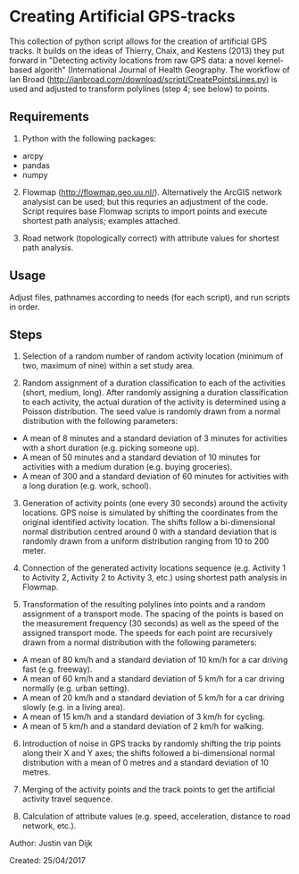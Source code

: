 # Creating Artificial GPS-tracks

This collection of python script allows for the creation of artificial GPS tracks. It builds on the ideas of Thierry, Chaix, and Kestens (2013) they put forward in "Detecting activity locations from raw GPS data: a novel kernel-based algorith" (International Journal of Health Geography. The workflow of Ian Broad (http://ianbroad.com/download/script/CreatePointsLines.py) is used and adjusted to transform polylines (step 4; see below) to points.

## Requirements
1) Python with the following packages:
- arcpy
- pandas
- numpy

2) Flowmap (http://flowmap.geo.uu.nl/). Alternatively the ArcGIS network analysist can be used; but this requries an adjustment of the code. Script requires base Flomwap scripts to import points and execute shortest path analysis; examples attached.

3) Road network (topologically correct) with attribute values for shortest path analysis.

## Usage
Adjust files, pathnames according to needs (for each script), and run scripts in order. 

## Steps
1.	Selection of a random number of random activity location (minimum of two, maximum of nine) within a set study area.

2.	Random assignment of a duration classification to each of the activities (short, medium, long). After randomly assigning a duration classification to each activity, the actual duration of the activity is determined using a Poisson distribution. The seed value is randomly drawn from a normal distribution with the following parameters:

- A mean of 8 minutes and a standard deviation of 3 minutes for activities with a short duration (e.g. picking someone up).
-	A mean of 50 minutes and a standard deviation of 10 minutes for activities with a medium duration (e.g. buying groceries).
- A mean of 300 and a standard deviation of 60 minutes for activities with a long duration (e.g. work, school).

3.	Generation of activity points (one every 30 seconds) around the activity locations. GPS noise is simulated by shifting the coordinates from the original identified activity location. The shifts follow a bi-dimensional normal distribution centred around 0 with a standard deviation that is randomly drawn from a uniform distribution ranging from 10 to 200 meter.

4.	Connection of the generated activity locations sequence (e.g. Activity 1 to Activity 2, Activity 2 to Activity 3, etc.) using shortest path analysis in Flowmap.

5.	Transformation of the resulting polylines into points and a random assignment of a transport mode. The spacing of the points is based on the measurement frequency (30 seconds) as well as the speed of the assigned transport mode. The speeds for each point are recursively drawn from a normal distribution with the following parameters:

-	A mean of 80 km/h and a standard deviation of 10 km/h for a car driving fast (e.g. freeway).
-	A mean of 60 km/h and a standard deviation of 5 km/h for a car driving normally (e.g. urban setting).
-	A mean of 20 km/h and a standard deviation of 5 km/h for a car driving slowly (e.g. in a living area).
-	A mean of 15 km/h and a standard deviation of 3 km/h for cycling.
-	A mean of 5 km/h and a standard deviation of 2 km/h for walking. 
 
6.	Introduction of noise in GPS tracks by randomly shifting the trip points along their X and Y axes; the shifts followed a bi-dimensional normal distribution with a mean of 0 metres and a standard deviation of 10 metres.

7.	Merging of the activity points and the track points to get the artificial activity travel sequence. 

8.	Calculation of attribute values (e.g. speed, acceleration, distance to road network, etc.).

Author: Justin van Dijk

Created: 25/04/2017
